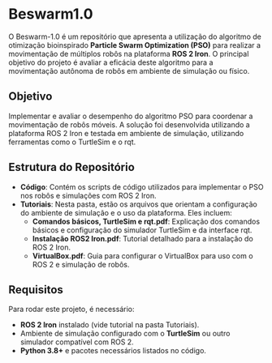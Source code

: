 # Beswarm1.0

O Beswarm-1.0 é um repositório que apresenta a utilização do algoritmo de otimização bioinspirado **Particle Swarm Optimization (PSO)** para realizar a movimentação de múltiplos robôs na plataforma **ROS 2 Iron**. O principal objetivo do projeto é avaliar a eficácia deste algoritmo para a movimentação autônoma de robôs em ambiente de simulação ou físico.

## Objetivo

Implementar e avaliar o desempenho do algoritmo PSO para coordenar a movimentação de robôs móveis. A solução foi desenvolvida utilizando a plataforma ROS 2 Iron e testada em ambiente de simulação, utilizando ferramentas como o TurtleSim e o rqt.

## Estrutura do Repositório

- **Código**: Contém os scripts de código utilizados para implementar o PSO nos robôs e simulações com ROS 2 Iron.
- **Tutoriais**: Nesta pasta, estão os arquivos que orientam a configuração do ambiente de simulação e o uso da plataforma. Eles incluem:
  - **Comandos básicos, TurtleSim e rqt.pdf**: Explicação dos comandos básicos e configuração do simulador TurtleSim e da interface rqt.
  - **Instalação ROS2 Iron.pdf**: Tutorial detalhado para a instalação do ROS 2 Iron.
  - **VirtualBox.pdf**: Guia para configurar o VirtualBox para uso com o ROS 2 e simulação de robôs.

## Requisitos

Para rodar este projeto, é necessário:

- **ROS 2 Iron** instalado (vide tutorial na pasta Tutoriais).
- Ambiente de simulação configurado com o **TurtleSim** ou outro simulador compatível com ROS 2.
- **Python 3.8+** e pacotes necessários listados no código.


